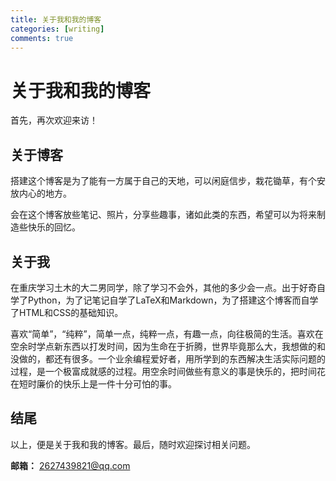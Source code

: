 ```yaml
---
title: 关于我和我的博客
categories: [writing]
comments: true
---
```


# 关于我和我的博客

首先，再次欢迎来访！

## 关于博客

搭建这个博客是为了能有一方属于自己的天地，可以闲庭信步，栽花锄草，有个安放内心的地方。

会在这个博客放些笔记、照片，分享些趣事，诸如此类的东西，希望可以为将来制造些快乐的回忆。

## 关于我

在重庆学习土木的大二男同学，除了学习不会外，其他的多少会一点。出于好奇自学了Python，为了记笔记自学了LaTeX和Markdown，为了搭建这个博客而自学了HTML和CSS的基础知识。

喜欢“简单”，“纯粹”，简单一点，纯粹一点，有趣一点，向往极简的生活。喜欢在空余时学点新东西以打发时间，因为生命在于折腾，世界毕竟那么大，我想做的和没做的，都还有很多。一个业余编程爱好者，用所学到的东西解决生活实际问题的过程，是一个极富成就感的过程。用空余时间做些有意义的事是快乐的，把时间花在短时廉价的快乐上是一件十分可怕的事。

## 结尾

以上，便是关于我和我的博客。最后，随时欢迎探讨相关问题。

**邮箱：** 2627439821@qq.com